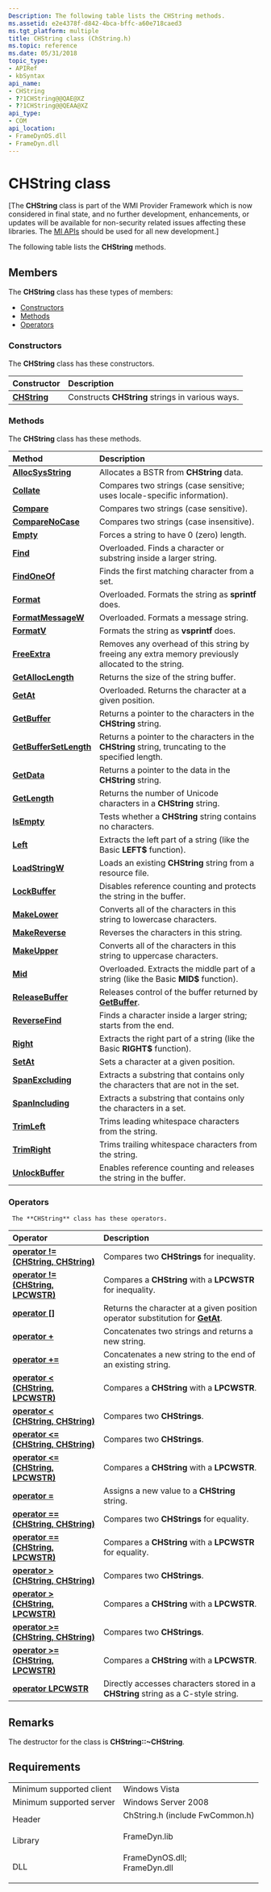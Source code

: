 ```yaml
---
Description: The following table lists the CHString methods.
ms.assetid: e2e4378f-d842-4bca-bffc-a60e718caed3
ms.tgt_platform: multiple
title: CHString class (ChString.h)
ms.topic: reference
ms.date: 05/31/2018
topic_type: 
- APIRef
- kbSyntax
api_name: 
- CHString
- ??1CHString@@QAE@XZ
- ??1CHString@@QEAA@XZ
api_type: 
- COM
api_location: 
- FrameDynOS.dll
- FrameDyn.dll
---
```


# CHString class

\[The **CHString** class is part of the WMI Provider Framework which is now considered in final state, and no further development, enhancements, or updates will be available for non-security related issues affecting these libraries. The [MI APIs](/previous-versions/windows/desktop/wmi_v2/windows-management-infrastructure) should be used for all new development.\]

The following table lists the **CHString** methods.

## Members

The **CHString** class has these types of members:

-   [Constructors](#constructors)
-   [Methods](#methods)
-   [Operators](#operators)

### Constructors

The **CHString** class has these constructors.



| Constructor                           | Description                                                 |
|:--------------------------------------|:------------------------------------------------------------|
| [**CHString**](/windows/desktop/api/ChString/nf-chstring-chstring-chstring(constchstring_)) | Constructs **CHString** strings in various ways.<br/> |



 

### Methods

The **CHString** class has these methods.



| Method                                                    | Description                                                                                                    |
|:----------------------------------------------------------|:---------------------------------------------------------------------------------------------------------------|
| [**AllocSysString**](/windows/desktop/api/ChString/nf-chstring-chstring-allocsysstring)         | Allocates a BSTR from **CHString** data.<br/>                                                            |
| [**Collate**](/windows/desktop/api/ChString/nf-chstring-chstring-collate)                       | Compares two strings (case sensitive; uses locale-specific information).<br/>                            |
| [**Compare**](/windows/desktop/api/ChString/nf-chstring-chstring-compare)                       | Compares two strings (case sensitive).<br/>                                                              |
| [**CompareNoCase**](/windows/desktop/api/ChString/nf-chstring-chstring-comparenocase)           | Compares two strings (case insensitive).<br/>                                                            |
| [**Empty**](/windows/desktop/api/ChString/nf-chstring-chstring-empty)                           | Forces a string to have 0 (zero) length.<br/>                                                            |
| [**Find**](/windows/desktop/api/ChString/nf-chstring-chstring-find)                             | Overloaded. Finds a character or substring inside a larger string.<br/>                                  |
| [**FindOneOf**](/windows/desktop/api/ChString/nf-chstring-chstring-findoneof)                   | Finds the first matching character from a set.<br/>                                                      |
| [**Format**](/windows/desktop/api/ChString/nf-chstring-chstring-format(uint_---))                         | Overloaded. Formats the string as **sprintf** does.<br/>                                                 |
| [**FormatMessageW**](/windows/desktop/api/ChString/nf-chstring-chstring-formatmessagew(uint_---))         | Overloaded. Formats a message string.<br/>                                                               |
| [**FormatV**](/windows/desktop/api/ChString/nf-chstring-chstring-formatv)                       | Formats the string as **vsprintf** does.<br/>                                                            |
| [**FreeExtra**](/windows/desktop/api/ChString/nf-chstring-chstring-freeextra)                   | Removes any overhead of this string by freeing any extra memory previously allocated to the string.<br/> |
| [**GetAllocLength**](/windows/desktop/api/ChString/nf-chstring-chstring-getalloclength)         | Returns the size of the string buffer.<br/>                                                              |
| [**GetAt**](/windows/desktop/api/ChString/nf-chstring-chstring-getat(int))                           | Overloaded. Returns the character at a given position.<br/>                                              |
| [**GetBuffer**](/windows/desktop/api/ChString/nf-chstring-chstring-getbuffer)                   | Returns a pointer to the characters in the **CHString** string.<br/>                                     |
| [**GetBufferSetLength**](/windows/desktop/api/ChString/nf-chstring-chstring-getbuffersetlength) | Returns a pointer to the characters in the **CHString** string, truncating to the specified length.<br/> |
| [**GetData**](/windows/desktop/api/ChString/nf-chstring-chstring-getdata)                       | Returns a pointer to the data in the **CHString** string.<br/>                                           |
| [**GetLength**](/windows/desktop/api/ChString/nf-chstring-chstring-getlength)                   | Returns the number of Unicode characters in a **CHString** string.<br/>                                  |
| [**IsEmpty**](/windows/desktop/api/ChString/nf-chstring-chstring-isempty)                       | Tests whether a **CHString** string contains no characters.<br/>                                         |
| [**Left**](/windows/desktop/api/ChString/nf-chstring-chstring-left)                             | Extracts the left part of a string (like the Basic **LEFT$** function).<br/>                             |
| [**LoadStringW**](/windows/desktop/api/ChString/nf-chstring-chstring-loadstringw(uint))               | Loads an existing **CHString** string from a resource file.<br/>                                         |
| [**LockBuffer**](/windows/desktop/api/ChString/nf-chstring-chstring-lockbuffer)                 | Disables reference counting and protects the string in the buffer.<br/>                                  |
| [**MakeLower**](/windows/desktop/api/ChString/nf-chstring-chstring-makelower)                   | Converts all of the characters in this string to lowercase characters.<br/>                              |
| [**MakeReverse**](/windows/desktop/api/ChString/nf-chstring-chstring-makereverse)               | Reverses the characters in this string.<br/>                                                             |
| [**MakeUpper**](/windows/desktop/api/ChString/nf-chstring-chstring-makeupper)                   | Converts all of the characters in this string to uppercase characters.<br/>                              |
| [**Mid**](/windows/desktop/api/ChString/nf-chstring-chstring-mid)                               | Overloaded. Extracts the middle part of a string (like the Basic **MID$** function).<br/>                |
| [**ReleaseBuffer**](/windows/desktop/api/ChString/nf-chstring-chstring-releasebuffer)           | Releases control of the buffer returned by [**GetBuffer**](/windows/desktop/api/ChString/nf-chstring-chstring-getbuffer).<br/>                 |
| [**ReverseFind**](/windows/desktop/api/ChString/nf-chstring-chstring-reversefind)               | Finds a character inside a larger string; starts from the end.<br/>                                      |
| [**Right**](/windows/desktop/api/ChString/nf-chstring-chstring-right)                           | Extracts the right part of a string (like the Basic **RIGHT$** function).<br/>                           |
| [**SetAt**](/windows/desktop/api/ChString/nf-chstring-chstring-setat)                           | Sets a character at a given position.<br/>                                                               |
| [**SpanExcluding**](/windows/desktop/api/ChString/nf-chstring-chstring-spanexcluding)           | Extracts a substring that contains only the characters that are not in the set.<br/>                     |
| [**SpanIncluding**](/windows/desktop/api/ChString/nf-chstring-chstring-spanincluding)           | Extracts a substring that contains only the characters in a set.<br/>                                    |
| [**TrimLeft**](/windows/desktop/api/ChString/nf-chstring-chstring-trimleft)                     | Trims leading whitespace characters from the string.<br/>                                                |
| [**TrimRight**](/windows/desktop/api/ChString/nf-chstring-chstring-trimright)                   | Trims trailing whitespace characters from the string.<br/>                                               |
| [**UnlockBuffer**](/windows/desktop/api/ChString/nf-chstring-chstring-unlockbuffer)             | Enables reference counting and releases the string in the buffer.<br/>                                   |



 

### Operators
`
The **CHString** class has these operators.`



| Operator                                                                                            | Description                                                                                                       |
|:----------------------------------------------------------------------------------------------------|:------------------------------------------------------------------------------------------------------------------|
| [**operator != (CHString, CHString)**](/previous-versions/windows/desktop/legacy/aa385704(v=vs.85))            | Compares two **CHStrings** for inequality.<br/>                                                             |
| [**operator != (CHString, LPCWSTR)**](/previous-versions/windows/desktop/legacy/aa385763(v=vs.85))              | Compares a **CHString** with a **LPCWSTR** for inequality.<br/>                                             |
| [**operator \[\]**](/previous-versions/windows/desktop/legacy/aa386162(v=vs.85))                                                | Returns the character at a given position   operator substitution for [**GetAt**](/windows/desktop/api/ChString/nf-chstring-chstring-getat(int)).<br/> |
| [**operator +**](chstring--operator-plus.md)                                                       | Concatenates two strings and returns a new string.<br/>                                                     |
| [**operator +=**](chstring--operator-plus-equal.md)                                                | Concatenates a new string to the end of an existing string.<br/>                                            |
| [**operator < (CHString, LPCWSTR)**](/previous-versions/windows/desktop/legacy/aa385695(v=vs.85))            | Compares a **CHString** with a **LPCWSTR**.<br/>                                                            |
| [**operator < (CHString, CHString)**](/previous-versions/windows/desktop/legacy/aa385689(v=vs.85))          | Compares two **CHStrings**.<br/>                                                                            |
| [**operator <= (CHString, CHString)**](/previous-versions/windows/desktop/legacy/aa385676(v=vs.85))    | Compares two **CHStrings**.<br/>                                                                            |
| [**operator <= (CHString, LPCWSTR)**](/previous-versions/windows/desktop/legacy/aa385683(v=vs.85))      | Compares a **CHString** with a **LPCWSTR**.<br/>                                                            |
| [**operator =**](chstring--operator-equal.md)                                                      | Assigns a new value to a **CHString** string.<br/>                                                          |
| [**operator == (CHString, CHString)**](/previous-versions/windows/desktop/legacy/aa385641(v=vs.85))          | Compares two **CHStrings** for equality.<br/>                                                               |
| [**operator == (CHString, LPCWSTR)**](/previous-versions/windows/desktop/legacy/aa385645(v=vs.85))            | Compares a **CHString** with a **LPCWSTR** for equality.<br/>                                               |
| [**operator > (CHString, CHString)**](/previous-versions/windows/desktop/legacy/aa385665(v=vs.85))       | Compares two **CHStrings**.<br/>                                                                            |
| [**operator > (CHString, LPCWSTR)**](/previous-versions/windows/desktop/legacy/aa385672(v=vs.85))         | Compares a **CHString** with a **LPCWSTR**.<br/>                                                            |
| [**operator >= (CHString, CHString)**](/previous-versions/windows/desktop/legacy/aa385652(v=vs.85)) | Compares two **CHStrings**.<br/>                                                                            |
| [**operator >= (CHString, LPCWSTR)**](/previous-versions/windows/desktop/legacy/aa385661(v=vs.85))   | Compares a **CHString** with a **LPCWSTR**.<br/>                                                            |
| [**operator LPCWSTR**](/windows/desktop/api/ChString/nf-chstring-chstring-operatorlpcwstr)                                               | Directly accesses characters stored in a **CHString** string as a C-style string.<br/>                      |



 

## Remarks

The destructor for the class is **CHString::~CHString**.

## Requirements



|                                     |                                                                                                                                                               |
|-------------------------------------|---------------------------------------------------------------------------------------------------------------------------------------------------------------|
| Minimum supported client<br/> | Windows Vista<br/>                                                                                                                                      |
| Minimum supported server<br/> | Windows Server 2008<br/>                                                                                                                                |
| Header<br/>                   | <dl> <dt>ChString.h (include FwCommon.h)</dt> </dl>                                                    |
| Library<br/>                  | <dl> <dt>FrameDyn.lib</dt> </dl>                                                                       |
| DLL<br/>                      | <dl> <dt>FrameDynOS.dll; </dt> <dt>FrameDyn.dll</dt> </dl> |



